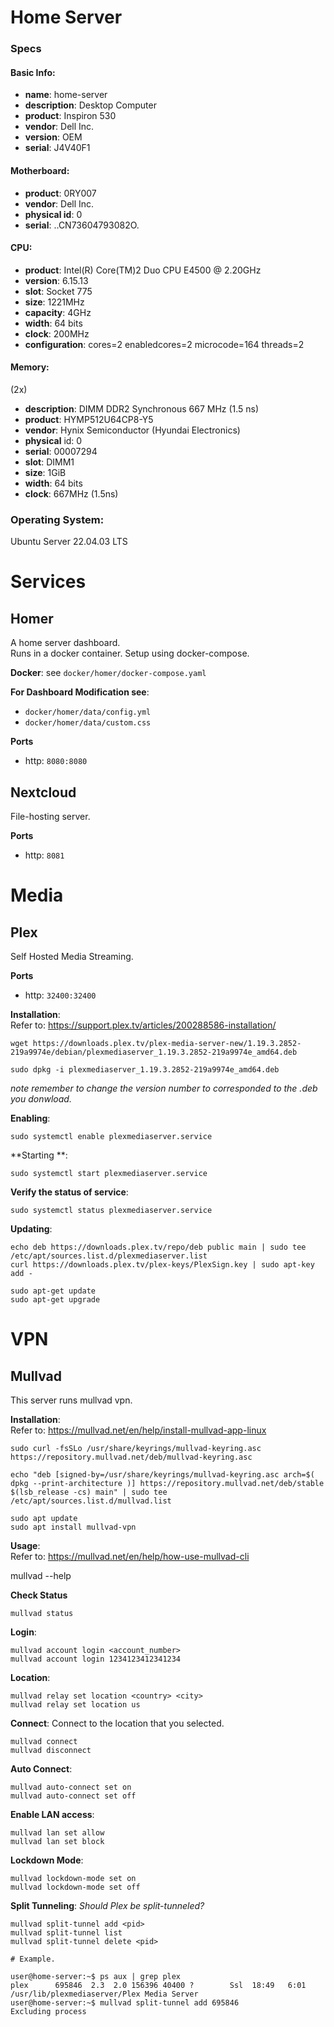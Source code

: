 # Home Server

### Specs

#### Basic Info:
- **name**: home-server                 
- **description**: Desktop Computer
- **product**: Inspiron 530
- **vendor**: Dell Inc.
- **version**: OEM
- **serial**: J4V40F1

#### Motherboard:
- **product**: 0RY007
- **vendor**: Dell Inc.
- **physical id**: 0
- **serial**: ..CN73604793082O.

#### CPU:
- **product**: Intel(R) Core(TM)2 Duo CPU E4500 @ 2.20GHz
- **version**: 6.15.13
- **slot**: Socket 775
- **size**: 1221MHz
- **capacity**: 4GHz
- **width**: 64 bits
- **clock**: 200MHz
- **configuration**: cores=2 enabledcores=2 microcode=164 threads=2

#### Memory:
(2x)
- **description**: DIMM DDR2 Synchronous 667 MHz (1.5 ns)
- **product**: HYMP512U64CP8-Y5
- **vendor**: Hynix Semiconductor (Hyundai Electronics)
- **physical** id: 0
- **serial**: 00007294
- **slot**: DIMM1
- **size**: 1GiB
- **width**: 64 bits
- **clock**: 667MHz (1.5ns)

### Operating System:
Ubuntu Server 22.04.03 LTS

# Services

## Homer
A home server dashboard.  
Runs in a docker container. Setup using docker-compose.

**Docker**:
see `docker/homer/docker-compose.yaml`

**For Dashboard Modification see**:
- `docker/homer/data/config.yml`
- `docker/homer/data/custom.css`
  
**Ports**
- http: `8080:8080`

## Nextcloud
File-hosting server.

**Ports**
- http: `8081`

# Media

## Plex
Self Hosted Media Streaming.

**Ports**
- http: `32400:32400`

**Installation**:  
Refer to: https://support.plex.tv/articles/200288586-installation/
```
wget https://downloads.plex.tv/plex-media-server-new/1.19.3.2852-219a9974e/debian/plexmediaserver_1.19.3.2852-219a9974e_amd64.deb 
```
```
sudo dpkg -i plexmediaserver_1.19.3.2852-219a9974e_amd64.deb
```
*note remember to change the version number to corresponded to the .deb you donwload.*

**Enabling**:  
```
sudo systemctl enable plexmediaserver.service
```
**Starting **:
```
sudo systemctl start plexmediaserver.service
```
**Verify the status of service**:
```
sudo systemctl status plexmediaserver.service
```
**Updating**:
```
echo deb https://downloads.plex.tv/repo/deb public main | sudo tee /etc/apt/sources.list.d/plexmediaserver.list
curl https://downloads.plex.tv/plex-keys/PlexSign.key | sudo apt-key add -

sudo apt-get update
sudo apt-get upgrade
```

# VPN

## Mullvad
This server runs mullvad vpn.  

**Installation**:  
Refer to: https://mullvad.net/en/help/install-mullvad-app-linux  
```
sudo curl -fsSLo /usr/share/keyrings/mullvad-keyring.asc https://repository.mullvad.net/deb/mullvad-keyring.asc

echo "deb [signed-by=/usr/share/keyrings/mullvad-keyring.asc arch=$( dpkg --print-architecture )] https://repository.mullvad.net/deb/stable $(lsb_release -cs) main" | sudo tee /etc/apt/sources.list.d/mullvad.list

sudo apt update
sudo apt install mullvad-vpn
```

**Usage**:  
Refer to: https://mullvad.net/en/help/how-use-mullvad-cli  

mullvad --help

**Check Status**
```
mullvad status
```
**Login**:
```
mullvad account login <account_number>
mullvad account login 1234123412341234
```
**Location**:
```
mullvad relay set location <country> <city>  
mullvad relay set location us
```
**Connect**:
Connect to the location that you selected.
```
mullvad connect
mullvad disconnect
```
**Auto Connect**:
```
mullvad auto-connect set on
mullvad auto-connect set off
```
**Enable LAN access**:
```
mullvad lan set allow
mullvad lan set block
```
**Lockdown Mode**:
```
mullvad lockdown-mode set on
mullvad lockdown-mode set off
```
**Split Tunneling**: *Should Plex be split-tunneled?*
```
mullvad split-tunnel add <pid>
mullvad split-tunnel list
mullvad split-tunnel delete <pid>

# Example.

user@home-server:~$ ps aux | grep plex
plex      695846  2.3  2.0 156396 40400 ?        Ssl  18:49   6:01 /usr/lib/plexmediaserver/Plex Media Server
user@home-server:~$ mullvad split-tunnel add 695846 
Excluding process
```


